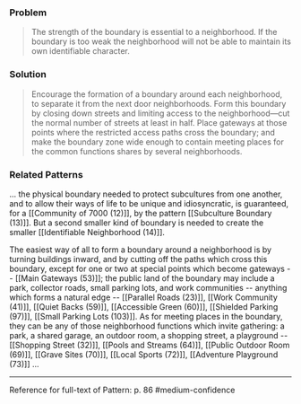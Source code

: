 ### Problem
>The strength of the boundary is essential to a neighborhood. If the boundary is too weak the neighborhood will not be able to maintain its own identifiable character.

### Solution
>Encourage the formation of a boundary around each neighborhood, to separate it from the next door neighborhoods. Form this boundary by closing down streets and limiting access to the neighborhood—cut the normal number of streets at least in half. Place gateways at those points where the restricted access paths cross the boundary; and make the boundary zone wide enough to contain meeting places for the common functions shares by several neighborhoods.

### Related Patterns
... the physical boundary needed to protect subcultures from one another, and to allow their ways of life to be unique and idiosyncratic, is guaranteed, for a [[Community of 7000 (12)]], by the pattern [[Subculture Boundary (13)]]. But a second smaller kind of boundary is needed to create the smaller [[Identifiable Neighborhood (14)]].

The easiest way of all to form a boundary around a neighborhood is by turning buildings inward, and by cutting off the paths which cross this boundary, except for one or two at special points which become gateways -- [[Main Gateways (53)]]; the public land of the boundary may include a park, collector roads, small parking lots, and work communities -- anything which forms a natural edge -- [[Parallel Roads (23)]], [[Work Community (41)]], [[Quiet Backs (59)]], [[Accessible Green (60)]], [[Shielded Parking (97)]], [[Small Parking Lots (103)]]. As for meeting places in the boundary, they can be any of those neighborhood functions which invite gathering: a park, a shared garage, an outdoor room, a shopping street, a playground -- [[Shopping Street (32)]], [[Pools and Streams (64)]], [[Public Outdoor Room (69)]], [[Grave Sites (70)]], [[Local Sports (72)]], [[Adventure Playground (73)]] ...

---
Reference for full-text of Pattern: p. 86 #medium-confidence 